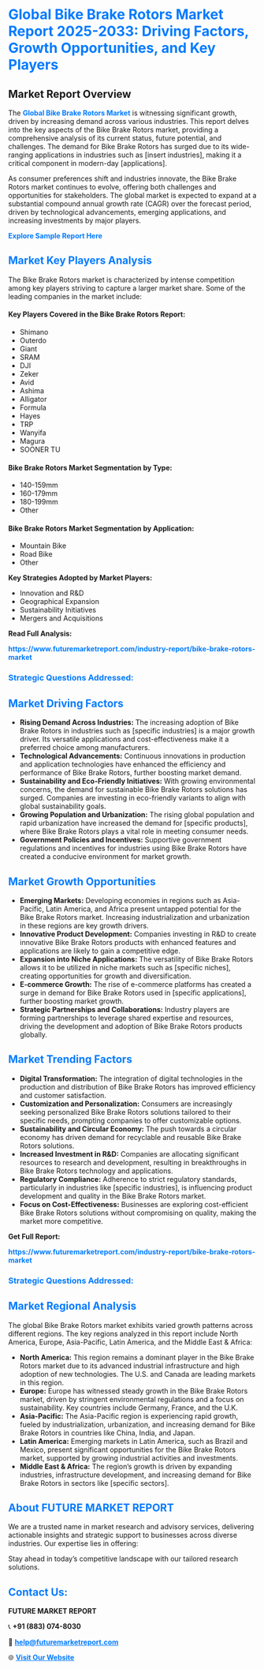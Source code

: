 <h1 style="color: #007BFF;">Global Bike Brake Rotors Market Report 2025-2033: Driving Factors, Growth Opportunities, and Key Players</h1>

<section id="overview">
<h2>Market Report Overview</h2>
<p>The <a href="https://www.futuremarketreport.com/industry-report/bike-brake-rotors-market" style="color: #007BFF; text-decoration: none;"><strong>Global Bike Brake Rotors Market</strong></a> is witnessing significant growth, driven by increasing demand across various industries. This report delves into the key aspects of the Bike Brake Rotors market, providing a comprehensive analysis of its current status, future potential, and challenges. The demand for Bike Brake Rotors has surged due to its wide-ranging applications in industries such as [insert industries], making it a critical component in modern-day [applications].</p>
<p>As consumer preferences shift and industries innovate, the Bike Brake Rotors market continues to evolve, offering both challenges and opportunities for stakeholders. The global market is expected to expand at a substantial compound annual growth rate (CAGR) over the forecast period, driven by technological advancements, emerging applications, and increasing investments by major players.</p>
</section>

<section id="overview">
<p><a href="https://www.futuremarketreport.com/request-sample/reportId=102592" style="color: #007BFF; text-decoration: none;"><strong>Explore Sample Report Here</strong></a></p>
</section>

<section id="key-players">
<h2 style="color: #007BFF;">Market Key Players Analysis</h2>
<p>The Bike Brake Rotors market is characterized by intense competition among key players striving to capture a larger market share. Some of the leading companies in the market include:</p>
<h4>Key Players Covered in the Bike Brake Rotors Report:</h4>
<ul><li>Shimano</li><li>Outerdo</li><li>Giant</li><li>SRAM</li><li>DJI</li><li>Zeker</li><li>Avid</li><li>Ashima</li><li>Alligator</li><li>Formula</li><li>Hayes</li><li>TRP</li><li>Wanyifa</li><li>Magura</li><li>SOONER TU</li></ul>
<h4>Bike Brake Rotors Market Segmentation by Type:</h4>
<ul><li>140-159mm</li><li>160-179mm</li><li>180-199mm</li><li>Other</li></ul>

<h4>Bike Brake Rotors Market Segmentation by Application:</h4>
<ul><li>Mountain Bike</li><li>Road Bike</li><li>Other</li></ul>
<p><strong>Key Strategies Adopted by Market Players:</strong></p>
<ul>
<li>Innovation and R&D</li>
<li>Geographical Expansion</li>
<li>Sustainability Initiatives</li>
<li>Mergers and Acquisitions</li>
</ul>
</section>

<section>
<p><strong>Read Full Analysis: </strong></p><a href="https://www.futuremarketreport.com/industry-report/bike-brake-rotors-market" style="color: #007BFF; text-decoration: none;"><strong>https://www.futuremarketreport.com/industry-report/bike-brake-rotors-market</strong></a>
<h3 style="color: #007BFF;">Strategic Questions Addressed:</h3>
</section>

<section id="driving-factors">
<h2 style="color: #007BFF;">Market Driving Factors</h2>
<ul>
<li><strong>Rising Demand Across Industries:</strong> The increasing adoption of Bike Brake Rotors in industries such as [specific industries] is a major growth driver. Its versatile applications and cost-effectiveness make it a preferred choice among manufacturers.</li>
<li><strong>Technological Advancements:</strong> Continuous innovations in production and application technologies have enhanced the efficiency and performance of Bike Brake Rotors, further boosting market demand.</li>
<li><strong>Sustainability and Eco-Friendly Initiatives:</strong> With growing environmental concerns, the demand for sustainable Bike Brake Rotors solutions has surged. Companies are investing in eco-friendly variants to align with global sustainability goals.</li>
<li><strong>Growing Population and Urbanization:</strong> The rising global population and rapid urbanization have increased the demand for [specific products], where Bike Brake Rotors plays a vital role in meeting consumer needs.</li>
<li><strong>Government Policies and Incentives:</strong> Supportive government regulations and incentives for industries using Bike Brake Rotors have created a conducive environment for market growth.</li>
</ul>
</section>

<section id="growth-opportunities">
<h2 style="color: #007BFF;">Market Growth Opportunities</h2>
<ul>
<li><strong>Emerging Markets:</strong> Developing economies in regions such as Asia-Pacific, Latin America, and Africa present untapped potential for the Bike Brake Rotors market. Increasing industrialization and urbanization in these regions are key growth drivers.</li>
<li><strong>Innovative Product Development:</strong> Companies investing in R&D to create innovative Bike Brake Rotors products with enhanced features and applications are likely to gain a competitive edge.</li>
<li><strong>Expansion into Niche Applications:</strong> The versatility of Bike Brake Rotors allows it to be utilized in niche markets such as [specific niches], creating opportunities for growth and diversification.</li>
<li><strong>E-commerce Growth:</strong> The rise of e-commerce platforms has created a surge in demand for Bike Brake Rotors used in [specific applications], further boosting market growth.</li>
<li><strong>Strategic Partnerships and Collaborations:</strong> Industry players are forming partnerships to leverage shared expertise and resources, driving the development and adoption of Bike Brake Rotors products globally.</li>
</ul>
</section>

<section id="trending-factors">
<h2 style="color: #007BFF;">Market Trending Factors</h2>
<ul>
<li><strong>Digital Transformation:</strong> The integration of digital technologies in the production and distribution of Bike Brake Rotors has improved efficiency and customer satisfaction.</li>
<li><strong>Customization and Personalization:</strong> Consumers are increasingly seeking personalized Bike Brake Rotors solutions tailored to their specific needs, prompting companies to offer customizable options.</li>
<li><strong>Sustainability and Circular Economy:</strong> The push towards a circular economy has driven demand for recyclable and reusable Bike Brake Rotors solutions.</li>
<li><strong>Increased Investment in R&D:</strong> Companies are allocating significant resources to research and development, resulting in breakthroughs in Bike Brake Rotors technology and applications.</li>
<li><strong>Regulatory Compliance:</strong> Adherence to strict regulatory standards, particularly in industries like [specific industries], is influencing product development and quality in the Bike Brake Rotors market.</li>
<li><strong>Focus on Cost-Effectiveness:</strong> Businesses are exploring cost-efficient Bike Brake Rotors solutions without compromising on quality, making the market more competitive.</li>
</ul>
</section>

<section>
<p><strong>Get Full Report: </strong></p><a href="https://www.futuremarketreport.com/industry-report/bike-brake-rotors-market" style="color: #007BFF; text-decoration: none;"><strong>https://www.futuremarketreport.com/industry-report/bike-brake-rotors-market</strong></a>
<h3 style="color: #007BFF;">Strategic Questions Addressed:</h3>
</section>


<section id="regional-analysis">
<h2 style="color: #007BFF;">Market Regional Analysis</h2>
<p>The global Bike Brake Rotors market exhibits varied growth patterns across different regions. The key regions analyzed in this report include North America, Europe, Asia-Pacific, Latin America, and the Middle East & Africa:</p>
<ul>
<li><strong>North America:</strong> This region remains a dominant player in the Bike Brake Rotors market due to its advanced industrial infrastructure and high adoption of new technologies. The U.S. and Canada are leading markets in this region.</li>
<li><strong>Europe:</strong> Europe has witnessed steady growth in the Bike Brake Rotors market, driven by stringent environmental regulations and a focus on sustainability. Key countries include Germany, France, and the U.K.</li>
<li><strong>Asia-Pacific:</strong> The Asia-Pacific region is experiencing rapid growth, fueled by industrialization, urbanization, and increasing demand for Bike Brake Rotors in countries like China, India, and Japan.</li>
<li><strong>Latin America:</strong> Emerging markets in Latin America, such as Brazil and Mexico, present significant opportunities for the Bike Brake Rotors market, supported by growing industrial activities and investments.</li>
<li><strong>Middle East & Africa:</strong> The region’s growth is driven by expanding industries, infrastructure development, and increasing demand for Bike Brake Rotors in sectors like [specific sectors].</li>
</ul>
</section>

<footer>
<h2 style="color: #007BFF;">About FUTURE MARKET REPORT</h2>
<p>We are a trusted name in market research and advisory services, delivering actionable insights and strategic support to businesses across diverse industries. Our expertise lies in offering:</p>

<p>Stay ahead in today’s competitive landscape with our tailored research solutions.</p>

<h2 style="color: #007BFF;">Contact Us:</h2>
<p><strong>FUTURE MARKET REPORT</strong></p>
<p>📞 <strong>+91 (883) 074-8030</strong></p>
<p>📧 <strong><a href="mailto:help@futuremarketreport.com" style="color: #007BFF;">help@futuremarketreport.com</a></strong></p>
<p>🌐 <strong><a href="https://www.futuremarketreport.com/" style="color: #007BFF;">Visit Our Website</a></strong></p>
</footer>